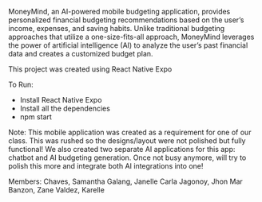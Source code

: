 MoneyMind, an AI-powered mobile budgeting application, provides personalized financial budgeting recommendations based on the user’s income, expenses, and saving habits. Unlike traditional budgeting approaches that utilize a one-size-fits-all approach, MoneyMind leverages the power of artificial intelligence (AI) to analyze the user’s past financial data and creates a customized budget plan.

This project was created using React Native Expo

To Run:
- Install React Native Expo  
- Install all the dependencies  
- npm start  
  
Note:
This mobile application was created as a requirement for one of our class. This was rushed so the designs/layout were not polished but fully functional! 
We also created two separate AI applications for this app: chatbot and AI budgeting generation. Once not busy anymore, will try to polish this more and integrate both AI integrations into one!

Members:
Chaves, Samantha  Galang, Janelle Carla  Jagonoy, Jhon Mar Banzon, Zane  Valdez, Karelle
